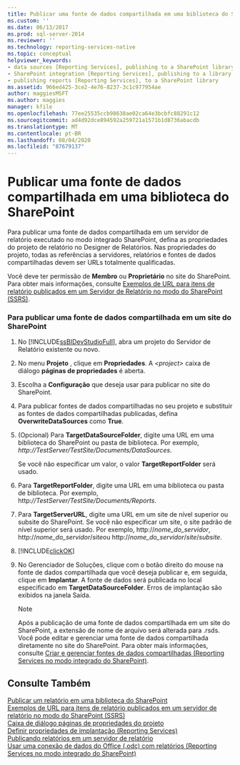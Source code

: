 ```yaml
---
title: Publicar uma fonte de dados compartilhada em uma biblioteca do SharePoint | Microsoft Docs
ms.custom: ''
ms.date: 06/13/2017
ms.prod: sql-server-2014
ms.reviewer: ''
ms.technology: reporting-services-native
ms.topic: conceptual
helpviewer_keywords:
- data sources [Reporting Services], publishing to a SharePoint library
- SharePoint integration [Reporting Services], publishing to a library
- publishing reports [Reporting Services], to a SharePoint library
ms.assetid: 966ed425-3ce2-4e76-8237-3c1c977954ae
author: maggiesMSFT
ms.author: maggies
manager: kfile
ms.openlocfilehash: 77ee25535ccb98638ae02ca64e3bcbfc88291c12
ms.sourcegitcommit: ad4d92dce894592a259721a1571b1d8736abacdb
ms.translationtype: MT
ms.contentlocale: pt-BR
ms.lasthandoff: 08/04/2020
ms.locfileid: "87679137"
---
```

# <a name="publish-a-shared-data-source-to-a-sharepoint-library"></a>Publicar uma fonte de dados compartilhada em uma biblioteca do SharePoint
  Para publicar uma fonte de dados compartilhada em um servidor de relatório executado no modo integrado SharePoint, defina as propriedades do projeto de relatório no Designer de Relatórios. Nas propriedades do projeto, todas as referências a servidores, relatórios e fontes de dados compartilhadas devem ser URLs totalmente qualificadas.  
  
 Você deve ter permissão de **Membro** ou **Proprietário** no site do SharePoint. Para obter mais informações, consulte [Exemplos de URL para itens de relatório publicados em um Servidor de Relatório no modo do SharePoint &#40;SSRS&#41;](../tools/url-examples-for-items-on-a-report-server-sharepoint-mode.md).  
  
### <a name="to-publish-a-shared-data-source-to-a-sharepoint-site"></a>Para publicar uma fonte de dados compartilhada em um site do SharePoint  
  
1.  No [!INCLUDE[ssBIDevStudioFull](../../includes/ssbidevstudiofull-md.md)], abra um projeto do Servidor de Relatório existente ou novo.  
  
2.  No menu **Projeto** , clique em **Propriedades**. A _\<project>_ caixa de diálogo **páginas de propriedades** é aberta.  
  
3.  Escolha a **Configuração** que deseja usar para publicar no site do SharePoint.  
  
4.  Para publicar fontes de dados compartilhadas no seu projeto e substituir as fontes de dados compartilhadas publicadas, defina **OverwriteDataSources** como **True**.  
  
5.  (Opcional) Para **TargetDataSourceFolder**, digite uma URL em uma biblioteca do SharePoint ou pasta de biblioteca. Por exemplo, *http://TestServer/TestSite/Documents/DataSources*.  
  
     Se você não especificar um valor, o valor **TargetReportFolder** será usado.  
  
6.  Para **TargetReportFolder**, digite uma URL em uma biblioteca ou pasta de biblioteca. Por exemplo, http:*//TestServer/TestSite/Documents/Reports*.  
  
7.  Para **TargetServerURL**, digite uma URL em um site de nível superior ou subsite do SharePoint. Se você não especificar um site, o site padrão de nível superior será usado. Por exemplo, http://*nome_do_servidor*, http://*nome_do_servidor*/*site*ou http://*nome_do_servidor*/*site*/*subsite*.  
  
8.  [!INCLUDE[clickOK](../../includes/clickok-md.md)]  
  
9. No Gerenciador de Soluções, clique com o botão direito do mouse na fonte de dados compartilhada que você deseja publicar e, em seguida, clique em **Implantar**. A fonte de dados será publicada no local especificado em **TargetDataSourceFolder**. Erros de implantação são exibidos na janela Saída.  
  
    > [!NOTE]  
    >  Após a publicação de uma fonte de dados compartilhada em um site do SharePoint, a extensão de nome de arquivo será alterada para .rsds. Você pode editar e gerenciar uma fonte de dados compartilhada diretamente no site do SharePoint. Para obter mais informações, consulte [Criar e gerenciar fontes de dados compartilhadas &#40;Reporting Services no modo integrado do SharePoint&#41;](../create-manage-shared-data-sources-reporting-services-sharepoint-integrated-mode.md).  
  
## <a name="see-also"></a>Consulte Também  
 [Publicar um relatório em uma biblioteca do SharePoint](publish-a-report-to-a-sharepoint-library.md)   
 [Exemplos de URL para itens de relatório publicados em um servidor de relatório no modo do SharePoint &#40;SSRS&#41;](../tools/url-examples-for-items-on-a-report-server-sharepoint-mode.md)   
 [Caixa de diálogo páginas de propriedades do projeto](../tools/project-property-pages-dialog-box.md)   
 [Definir propriedades de implantação &#40;Reporting Services&#41;](../tools/set-deployment-properties-reporting-services.md)   
 [Publicando relatórios em um servidor de relatório](publishing-reports-to-a-report-server.md)   
 [Usar uma conexão de dados do Office &#40;.odc&#41; com relatórios &#40;Reporting Services no modo integrado do SharePoint&#41;](../report-data/use-an-office-data-connection-odc-with-reports.md)  
  
  
